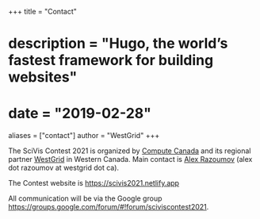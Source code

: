 +++
title = "Contact"
# description = "Hugo, the world’s fastest framework for building websites"
# date = "2019-02-28"
aliases = ["contact"]
author = "WestGrid"
+++

The SciVis Contest 2021 is organized by [Compute Canada](https://www.computecanada.ca) and its regional partner
[WestGrid](https://www.westgrid.ca) in Western Canada. Main contact is
[Alex Razoumov](mailto:alex.razoumov@westgrid.ca) (alex dot razoumov at westgrid dot ca).

<!-- Co-organizers are Madhu Srinivasan, Hewlett Packard Enterprise, and Silvio Rizzi, Argonne National Laboratory. -->

The Contest website is https://scivis2021.netlify.app

All communication will be via the Google group  
https://groups.google.com/forum/#!forum/sciviscontest2021.
